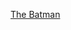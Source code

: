 ---
layout: post
wordpress_id: 710
wordpress_url: http://noesbueno.com/archives/710
date: '2010-07-08 19:00:35 -0500'
date_gmt: '2010-07-09 00:00:35 -0500'
body: |
  <p><a href="http://www.epicponyz.com/2010/07/batman.html">The Batman</a></p>
---